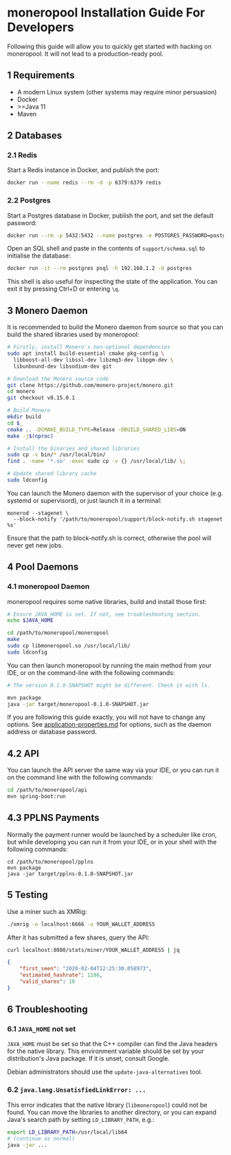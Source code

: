 # moneropool Installation Guide For Developers

Following this guide will allow you to quickly get started with
hacking on moneropool. It will not lead to a production-ready pool.

## 1 Requirements

- A modern Linux system (other systems may require minor persuasion)
- Docker
- \>=Java 11
- Maven

## 2 Databases

### 2.1 Redis

Start a Redis instance in Docker, and publish the port:

```bash
docker run --name redis --rm -d -p 6379:6379 redis
```

### 2.2 Postgres

Start a Postgres database in Docker, publish the port, and set the
default password:

```bash
docker run --rm -p 5432:5432 --name postgres -e POSTGRES_PASSWORD=postgres -d postgres
```

Open an SQL shell and paste in the contents of `support/schema.sql` to
initialise the database:

```bash
docker run -it --rm postgres psql -h 192.168.1.2 -U postgres
```

This shell is also useful for inspecting the state of the
application. You can exit it by pressing Ctrl+D or entering `\q`.

## 3 Monero Daemon

It is recommended to build the Monero daemon from source so that you
can build the shared libraries used by moneropool:

```bash
# Firstly, install Monero's non-optional dependencies
sudo apt install build-essential cmake pkg-config \
  libboost-all-dev libssl-dev libzmq3-dev libpgm-dev \
  libunbound-dev libsodium-dev git

# Download the Monero source code
git clone https://github.com/monero-project/monero.git
cd monero
git checkout v0.15.0.1

# Build Monero
mkdir build
cd $_
cmake .. -DCMAKE_BUILD_TYPE=Release -DBUILD_SHARED_LIBS=ON
make -j$(nproc)

# Install the binaries and shared libraries
sudo cp -v bin/* /usr/local/bin/
find . -name '*.so' -exec sudo cp -v {} /usr/local/lib/ \;

# Update shared library cache
sudo ldconfig
```

You can launch the Monero daemon with the supervisor of your choice
(e.g. systemd or supervisord), or just launch it in a terminal:

```
monerod --stagenet \
  --block-notify '/path/to/moneropool/support/block-notify.sh stagenet %s'
```

Ensure that the path to block-notify.sh is correct, otherwise the pool
will never get new jobs.

## 4 Pool Daemons

### 4.1 moneropool Daemon

moneropool requires some native libraries, build and install those
first:

```bash
# Ensure JAVA_HOME is set. If not, see troubleshooting section.
echo $JAVA_HOME

cd /path/to/moneropool/moneropool
make
sudo cp libmoneropool.so /usr/local/lib/
sudo ldconfig
```

You can then launch moneropool by running the main method from your
IDE, or on the command-line with the following commands:

```bash
# The version 0.1.0-SNAPSHOT might be different. Check it with ls.

mvn package
java -jar target/moneropool-0.1.0-SNAPSHOT.jar
```

If you are following this guide exactly, you will not have to change
any options. See
[application-properties.md](application-properties.md) for options,
such as the daemon address or database password.

## 4.2 API

You can launch the API server the same way via your IDE, or you can
run it on the command line with the following commands:

```bash
cd /path/to/moneropool/api
mvn spring-boot:run
```

## 4.3 PPLNS Payments

Normally the payment runner would be launched by a scheduler like
cron, but while developing you can run it from your IDE, or in your
shell with the following commands:

```
cd /path/to/moneropool/pplns
mvn package
java -jar target/pplns-0.1.0-SNAPSHOT.jar
```

## 5 Testing

Use a miner such as XMRig:

```bash
./xmrig -o localhost:6666 -u YOUR_WALLET_ADDRESS
```

After it has submitted a few shares, query the API:

```bash
curl localhost:8080/stats/miner/YOUR_WALLET_ADDRESS | jq
```

```json
{
	"first_seen": "2020-02-04T12:25:30.058973",
	"estimated_hashrate": 1186,
	"valid_shares": 18
}
```

## 6 Troubleshooting

### 6.1 `JAVA_HOME` not set

`JAVA_HOME` must be set so that the C++ compiler can find the Java
headers for the native library. This environment variable should be
set by your distribution's Java package. If it is unset, consult
Google.

Debian administrators should use the `update-java-alternatives` tool.


### 6.2 `java.lang.UnsatisfiedLinkError: ...`

This error indicates that the native library (`libmoneropool`) could
not be found. You can move the libraries to another directory, or you
can expand Java's search path by setting `LD_LIBRARY_PATH`, e.g.:

```bash
export LD_LIBRARY_PATH=/usr/local/lib64
# (continue as normal)
java -jar ...
```
